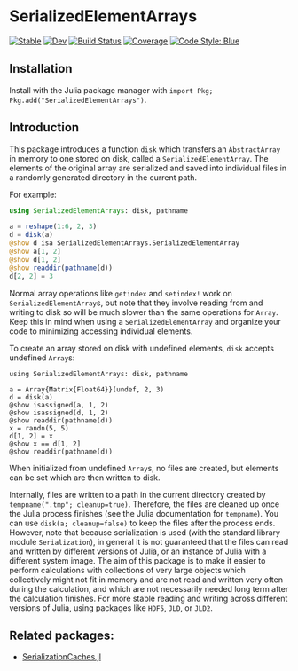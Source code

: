 # SerializedElementArrays

[![Stable](https://img.shields.io/badge/docs-stable-blue.svg)](https://mtfishman.github.io/SerializedElementArrays.jl/stable)
[![Dev](https://img.shields.io/badge/docs-dev-blue.svg)](https://mtfishman.github.io/SerializedElementArrays.jl/dev)
[![Build Status](https://github.com/mtfishman/SerializedElementArrays.jl/workflows/CI/badge.svg)](https://github.com/mtfishman/SerializedElementArrays.jl/actions)
[![Coverage](https://codecov.io/gh/mtfishman/SerializedElementArrays.jl/branch/master/graph/badge.svg)](https://codecov.io/gh/mtfishman/SerializedElementArrays.jl)
[![Code Style: Blue](https://img.shields.io/badge/code%20style-blue-4495d1.svg)](https://github.com/invenia/BlueStyle)

## Installation

Install with the Julia package manager with `import Pkg; Pkg.add("SerializedElementArrays")`.

## Introduction

This package introduces a function `disk` which transfers an `AbstractArray` in memory to one stored on disk, called a `SerializedElementArray`. The elements of the original array are serialized and saved into individual files in a randomly generated directory in the current path.

For example:
```julia
using SerializedElementArrays: disk, pathname

a = reshape(1:6, 2, 3)
d = disk(a)
@show d isa SerializedElementArrays.SerializedElementArray
@show a[1, 2]
@show d[1, 2]
@show readdir(pathname(d))
d[2, 2] = 3
```
Normal array operations like `getindex` and `setindex!` work on `SerializedElementArray`s, but note that they involve reading from and writing to disk so will be much slower than the same operations for `Array`. Keep this in mind when using a `SerializedElementArray` and organize your code to minimizing accessing individual elements.

To create an array stored on disk with undefined elements, `disk` accepts undefined `Array`s:
```
using SerializedElementArrays: disk, pathname

a = Array{Matrix{Float64}}(undef, 2, 3)
d = disk(a)
@show isassigned(a, 1, 2)
@show isassigned(d, 1, 2)
@show readdir(pathname(d))
x = randn(5, 5)
d[1, 2] = x
@show x == d[1, 2]
@show readdir(pathname(d))
```
When initialized from undefined `Array`s, no files are created, but elements can be set which are then written to disk.

Internally, files are written to a path in the current directory created by `tempname(".tmp"; cleanup=true)`. Therefore, the files are cleaned up once the Julia process finishes (see the Julia documentation for `tempname`). You can use `disk(a; cleanup=false)` to keep the files after the process ends. However, note that because serialization is used (with the standard library module `Serialization`), in general it is not guaranteed that the files can read and written by different versions of Julia, or an instance of Julia with a different system image. The aim of this package is to make it easier to perform calculations with collections of very large objects which collectively might not fit in memory and are not read and written very often during the calculation, and which are not necessarily needed long term after the calculation finishes. For more stable reading and writing across different versions of Julia, using packages like `HDF5`, `JLD`, or `JLD2`.

## Related packages:

- [SerializationCaches.jl](https://github.com/beacon-biosignals/SerializationCaches.jl)

